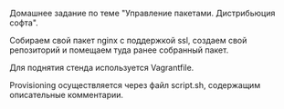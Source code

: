 Домашнее задание по теме "Управление пакетами. Дистрибьюция софта".

Собираем свой пакет nginx с поддержкой ssl, создаем свой репозиторий и
помещаем туда ранее собранный пакет.

Для поднятия стенда используется Vagrantfile.

Provisioning осуществляется через файл script.sh, содержащим описательные
комментарии.



